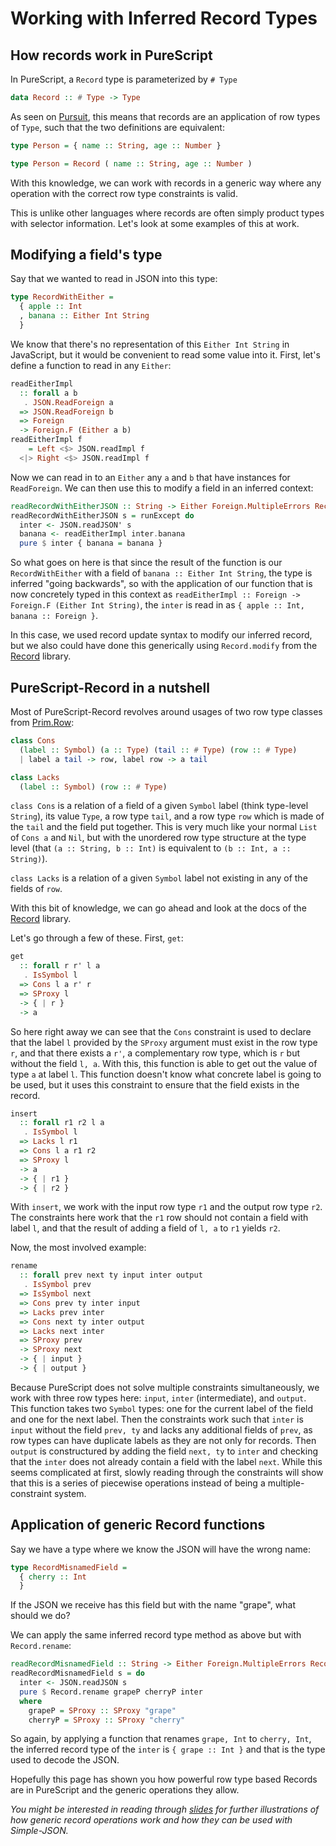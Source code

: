 # Working with Inferred Record Types

## How records work in PureScript

In PureScript, a `Record` type is parameterized by `# Type`

```hs
data Record :: # Type -> Type
```

As seen on [Pursuit](https://pursuit.purescript.org/builtins/docs/Prim#t:Record), this means that records are an application of row types of `Type`, such that the two definitions are equivalent:

```hs
type Person = { name :: String, age :: Number }

type Person = Record ( name :: String, age :: Number )
```

With this knowledge, we can work with records in a generic way where any operation with the correct row type constraints is valid.

This is unlike other languages where records are often simply product types with selector information. Let's look at some examples of this at work.

## Modifying a field's type

Say that we wanted to read in JSON into this type:

```hs
type RecordWithEither =
  { apple :: Int
  , banana :: Either Int String
  }
```

We know that there's no representation of this `Either Int String` in JavaScript, but it would be convenient to read some value into it. First, let's define a function to read in any `Either`:

```hs
readEitherImpl
  :: forall a b
   . JSON.ReadForeign a
  => JSON.ReadForeign b
  => Foreign
  -> Foreign.F (Either a b)
readEitherImpl f
    = Left <$> JSON.readImpl f
  <|> Right <$> JSON.readImpl f
```

Now we can read in to an `Either` any `a` and `b` that have instances for `ReadForeign`. We can then use this to modify a field in an inferred context:

```hs
readRecordWithEitherJSON :: String -> Either Foreign.MultipleErrors RecordWithEither
readRecordWithEitherJSON s = runExcept do
  inter <- JSON.readJSON' s
  banana <- readEitherImpl inter.banana
  pure $ inter { banana = banana }
```

So what goes on here is that since the result of the function is our `RecordWithEither` with a field of `banana :: Either Int String`, the type is inferred "going backwards", so with the application of our function that is now concretely typed in this context as `readEitherImpl :: Foreign -> Foreign.F (Either Int String)`, the `inter` is read in as `{ apple :: Int, banana :: Foreign }`.

In this case, we used record update syntax to modify our inferred record, but we also could have done this generically using `Record.modify` from the [Record](https://pursuit.purescript.org/packages/purescript-record) library.

## PureScript-Record in a nutshell

Most of PureScript-Record revolves around usages of two row type classes from [Prim.Row](https://justinwoo.github.io/generated-docs-12/generated-docs/Prim.Row.html):

```hs
class Cons
  (label :: Symbol) (a :: Type) (tail :: # Type) (row :: # Type)
  | label a tail -> row, label row -> a tail

class Lacks
  (label :: Symbol) (row :: # Type)
```

`class Cons` is a relation of a field of a given `Symbol` label (think type-level `String`), its value `Type`, a row type `tail`, and a row type `row` which is made of the `tail` and the field put together. This is very much like your normal `List` of `Cons a` and `Nil`, but with the unordered row type structure at the type level (that `(a :: String, b :: Int)` is equivalent to `(b :: Int, a :: String)`).

`class Lacks` is a relation of a given `Symbol` label not existing in any of the fields of `row`.

With this bit of knowledge, we can go ahead and look at the docs of the [Record](https://pursuit.purescript.org/packages/purescript-record) library.

Let's go through a few of these. First, `get`:

```hs
get
  :: forall r r' l a
   . IsSymbol l
  => Cons l a r' r
  => SProxy l
  -> { | r }
  -> a
```

So here right away we can see that the `Cons` constraint is used to declare that the label `l` provided by the `SProxy` argument must exist in the row type `r`, and that there exists a `r'`, a complementary row type, which is `r` but without the field `l, a`. With this, this function is able to get out the value of type `a` at label `l`. This function doesn't know what concrete label is going to be used, but it uses this constraint to ensure that the field exists in the record.

```hs
insert
  :: forall r1 r2 l a
   . IsSymbol l
  => Lacks l r1
  => Cons l a r1 r2
  => SProxy l
  -> a
  -> { | r1 }
  -> { | r2 }
```

With `insert`, we work with the input row type `r1` and the output row type `r2`. The constraints here work that the `r1` row should not contain a field with label `l`, and that the result of adding a field of `l, a` to `r1` yields `r2`.

Now, the most involved example:

```hs
rename
  :: forall prev next ty input inter output
   . IsSymbol prev
  => IsSymbol next
  => Cons prev ty inter input
  => Lacks prev inter
  => Cons next ty inter output
  => Lacks next inter
  => SProxy prev
  -> SProxy next
  -> { | input }
  -> { | output }
```

Because PureScript does not solve multiple constraints simultaneously, we work with three row types here: `input`, `inter` (intermediate), and `output`. This function takes two `Symbol` types: one for the current label of the field and one for the next label. Then the constraints work such that `inter` is `input` without the field `prev, ty` and lacks any additional fields of `prev`, as row types can have duplicate labels as they are not only for records. Then `output` is constructured by adding the field `next, ty` to `inter` and checking that the `inter` does not already contain a field with the label `next`. While this seems complicated at first, slowly reading through the constraints will show that this is a series of piecewise operations instead of being a multiple-constraint system.

## Application of generic Record functions

Say we have a type where we know the JSON will have the wrong name:

```hs
type RecordMisnamedField =
  { cherry :: Int
  }
```

If the JSON we receive has this field but with the name "grape", what should we do?

We can apply the same inferred record type method as above but with `Record.rename`:

```hs
readRecordMisnamedField :: String -> Either Foreign.MultipleErrors RecordMisnamedField
readRecordMisnamedField s = do
  inter <- JSON.readJSON s
  pure $ Record.rename grapeP cherryP inter
  where
    grapeP = SProxy :: SProxy "grape"
    cherryP = SProxy :: SProxy "cherry"
```

So again, by applying a function that renames `grape, Int` to `cherry, Int`, the inferred record type of the `inter` is `{ grape :: Int }` and that is the type used to decode the JSON.

Hopefully this page has shown you how powerful row type based Records are in PureScript and the generic operations they allow.

*You might be interested in reading through [slides](https://speakerdeck.com/justinwoo/easy-json-deserialization-with-simple-json-and-record) for further illustrations of how generic record operations work and how they can be used with Simple-JSON.*
